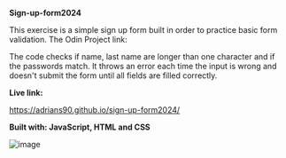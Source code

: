 **Sign-up-form2024**

This exercise is a simple sign up form built in order to practice basic form validation.
The Odin Project link:

The code checks if name, last name are longer than one character and if the passwords match. It throws an error each time the input is wrong and doesn't submit the form until all fields are filled correctly.

**Live link:**

https://adrians90.github.io/sign-up-form2024/

**Built with: JavaScript, HTML and CSS**

![image](https://github.com/adrians90/sign-up-form2024/assets/128593202/d9c2fd7e-ab12-40fe-94fe-0f43b0f2609c)

